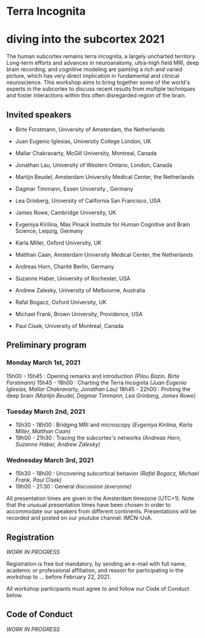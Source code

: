 # Terra Incognita
# diving into the subcortex 2021

The human subcortex remains terra incognita, a largely uncharted territory. Long-term efforts and
advances in neuroanatomy, ultra-high field MRI, deep brain recording, and cognitive modeling are
painting a rich and varied picture, which has very direct implication in fundamental and clinical
neuroscience. This workshop aims to bring together some of the world's experts in the subcortex to
discuss recent results from multiple techniques and foster interactions within this often disregarded
region of the brain.

## Invited speakers

- Birte Forstmann, University of Amsterdam, the Netherlands

- Juan Eugenio Iglesias, University College London, UK
- Mallar Chakravarty, McGill University, Montreal, Canada
- Jonathan Lau, University of Western Ontario, London, Canada

- Martijn Beudel, Amsterdam University Medical Center, the Netherlands
- Dagmar Timmann, Essen University , Germany
- Lea Grinberg, University of California San Francisco, USA
- James Rowe, Cambridge University, UK

- Evgeniya Kirilina, Max Plnack Institute for Human Cognitive and Brain Science, Leipzig, Germany
- Karla Miller, Oxford University, UK
- Matthan Caan, Amsterdam University Medical Center, the Netherlands

- Andreas Horn, Charité Berlin, Germany
- Suzanne Haber, University of Rochester, USA
- Andrew Zalesky, University of Melbourne, Australia

- Rafal Bogacz, Oxford University, UK
- Michael Frank, Brown University, Providence, USA
- Paul Cisek, University of Montreal, Canada

## Preliminary program

### Monday March 1st, 2021

15h00 - 15h45 : 
  Opening remarks and introduction _(Pilou Bazin, Birte Forstmann)_
15h45 - 18h00 : 
  Charting the Terra Incognita _(Juan Eugenio Iglesias, Mallar Chakravarty, Jonathan Lau)_
18h45 - 22h00 : 
  Probing the deep brain _(Martijn Beudel, Dagmar Timmann, Lea Grinberg, James Rowe)_

### Tuesday March 2nd, 2021

- 15h30 - 18h00 : Bridging MRI and microscopy _(Evgeniya Kirilina, Karla Miller, Matthan Caan)_
- 19h00 - 21h30 : Tracing the subcortex's networks _(Andreas Horn, Suzanne Haber, Andrew Zalesky)_

### Wednesday March 3rd, 2021

- 15h30 - 18h00 : Uncovering subcortical behavior _(Rafal Bogacz, Michael Frank, Paul Cisek)_
- 19h00 - 21:30 : General discussion _(everyone)_

All presentation times are given in the Amsterdam timezone (UTC+1). Note that the unusual presentation times have been chosen in order to accommodate our speakers from different continents. Presentations will be recorded and posted on our youtube channel: IMCN-UvA.


## Registration


_WORK IN PROGRESS_


Registration is free but mandatory, by sending an e-mail with full name, academic or professional affiliation, and reason for participating in the workshop to ... before February 22, 2021.

All workshop participants must agree to and follow our Code of Conduct below.


## Code of Conduct

_WORK IN PROGRESS_


